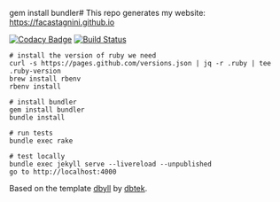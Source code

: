 gem install bundler# This repo generates my website: https://facastagnini.github.io

[![Codacy Badge](https://api.codacy.com/project/badge/Grade/f8f5a1ccb54c4f62a72875f2b36d524a)](https://www.codacy.com/app/facastagnini_2/facastagnini-github-io?utm_source=github.com&utm_medium=referral&utm_content=facastagnini/facastagnini.github.io&utm_campaign=badger)
[![Build Status](https://travis-ci.org/facastagnini/facastagnini.github.io.svg)](https://travis-ci.org/facastagnini/facastagnini.github.io)

```
# install the version of ruby we need
curl -s https://pages.github.com/versions.json | jq -r .ruby | tee .ruby-version
brew install rbenv
rbenv install

# install bundler
gem install bundler
bundle install

# run tests
bundle exec rake

# test locally
bundle exec jekyll serve --livereload --unpublished
go to http://localhost:4000
```

Based on the template [dbyll](https://github.com/dbtek/dbyll/) by [dbtek](https://github.com/dbtek/).

